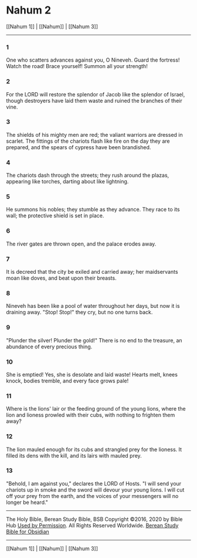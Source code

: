 # Nahum 2

[[Nahum 1]] | [[Nahum]] | [[Nahum 3]]

---

### 1
One who scatters advances against you, O Nineveh. Guard the fortress! Watch the road! Brace yourself! Summon all your strength!

### 2
For the LORD will restore the splendor of Jacob like the splendor of Israel, though destroyers have laid them waste and ruined the branches of their vine.

### 3
The shields of his mighty men are red; the valiant warriors are dressed in scarlet. The fittings of the chariots flash like fire on the day they are prepared, and the spears of cypress have been brandished.

### 4
The chariots dash through the streets; they rush around the plazas, appearing like torches, darting about like lightning.

### 5
He summons his nobles; they stumble as they advance. They race to its wall; the protective shield is set in place.

### 6
The river gates are thrown open, and the palace erodes away.

### 7
It is decreed that the city be exiled and carried away; her maidservants moan like doves, and beat upon their breasts.

### 8
Nineveh has been like a pool of water throughout her days, but now it is draining away. "Stop! Stop!" they cry, but no one turns back.

### 9
"Plunder the silver! Plunder the gold!" There is no end to the treasure, an abundance of every precious thing.

### 10
She is emptied! Yes, she is desolate and laid waste! Hearts melt, knees knock, bodies tremble, and every face grows pale!

### 11
Where is the lions' lair or the feeding ground of the young lions, where the lion and lioness prowled with their cubs, with nothing to frighten them away?

### 12
The lion mauled enough for its cubs and strangled prey for the lioness. It filled its dens with the kill, and its lairs with mauled prey.

### 13
"Behold, I am against you," declares the LORD of Hosts. "I will send your chariots up in smoke and the sword will devour your young lions. I will cut off your prey from the earth, and the voices of your messengers will no longer be heard."

---

The Holy Bible, Berean Study Bible, BSB
Copyright ©2016, 2020 by Bible Hub
[Used by Permission](https://berean.bible/terms.htm). All Rights Reserved Worldwide.
[Berean Study Bible for Obsidian](https://github.com/gapmiss/berean-study-bible-for-obsidian)

---

[[Nahum 1]] | [[Nahum]] | [[Nahum 3]]

